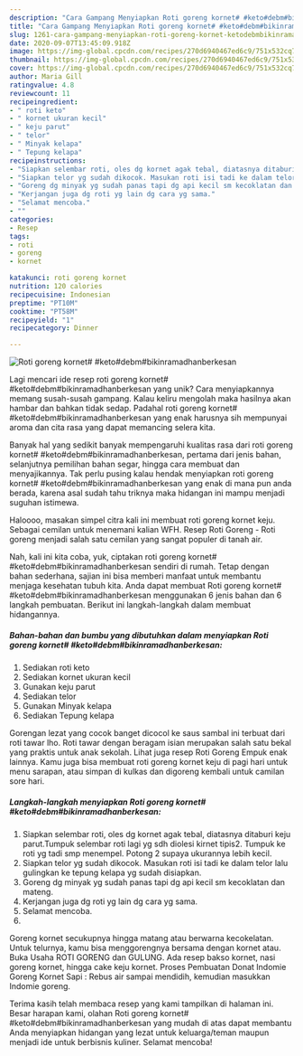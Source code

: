 ```yaml
---
description: "Cara Gampang Menyiapkan Roti goreng kornet# #keto#debm#bikinramadhanberkesan, Enak"
title: "Cara Gampang Menyiapkan Roti goreng kornet# #keto#debm#bikinramadhanberkesan, Enak"
slug: 1261-cara-gampang-menyiapkan-roti-goreng-kornet-ketodebmbikinramadhanberkesan-enak
date: 2020-09-07T13:45:09.918Z
image: https://img-global.cpcdn.com/recipes/270d6940467ed6c9/751x532cq70/roti-goreng-kornet-ketodebmbikinramadhanberkesan-foto-resep-utama.jpg
thumbnail: https://img-global.cpcdn.com/recipes/270d6940467ed6c9/751x532cq70/roti-goreng-kornet-ketodebmbikinramadhanberkesan-foto-resep-utama.jpg
cover: https://img-global.cpcdn.com/recipes/270d6940467ed6c9/751x532cq70/roti-goreng-kornet-ketodebmbikinramadhanberkesan-foto-resep-utama.jpg
author: Maria Gill
ratingvalue: 4.8
reviewcount: 11
recipeingredient:
- " roti keto"
- " kornet ukuran kecil"
- " keju parut"
- " telor"
- " Minyak kelapa"
- " Tepung kelapa"
recipeinstructions:
- "Siapkan selembar roti, oles dg kornet agak tebal, diatasnya ditaburi keju parut.Tumpuk selembar roti lagi yg sdh diolesi kirnet tipis2. Tumpuk ke roti yg tadi smp menempel. Potong 2 supaya ukurannya lebih kecil."
- "Siapkan telor yg sudah dikocok. Masukan roti isi tadi ke dalam telor lalu gulingkan ke tepung kelapa yg sudah disiapkan."
- "Goreng dg minyak yg sudah panas tapi dg api kecil sm kecoklatan dan mateng."
- "Kerjangan juga dg roti yg lain dg cara yg sama."
- "Selamat mencoba."
- ""
categories:
- Resep
tags:
- roti
- goreng
- kornet

katakunci: roti goreng kornet 
nutrition: 120 calories
recipecuisine: Indonesian
preptime: "PT10M"
cooktime: "PT58M"
recipeyield: "1"
recipecategory: Dinner

---
```



![Roti goreng kornet# #keto#debm#bikinramadhanberkesan](https://img-global.cpcdn.com/recipes/270d6940467ed6c9/751x532cq70/roti-goreng-kornet-ketodebmbikinramadhanberkesan-foto-resep-utama.jpg)

Lagi mencari ide resep roti goreng kornet# #keto#debm#bikinramadhanberkesan yang unik? Cara menyiapkannya memang susah-susah gampang. Kalau keliru mengolah maka hasilnya akan hambar dan bahkan tidak sedap. Padahal roti goreng kornet# #keto#debm#bikinramadhanberkesan yang enak harusnya sih mempunyai aroma dan cita rasa yang dapat memancing selera kita.

Banyak hal yang sedikit banyak mempengaruhi kualitas rasa dari roti goreng kornet# #keto#debm#bikinramadhanberkesan, pertama dari jenis bahan, selanjutnya pemilihan bahan segar, hingga cara membuat dan menyajikannya. Tak perlu pusing kalau hendak menyiapkan roti goreng kornet# #keto#debm#bikinramadhanberkesan yang enak di mana pun anda berada, karena asal sudah tahu triknya maka hidangan ini mampu menjadi suguhan istimewa.

Haloooo, masakan simpel citra kali ini membuat roti goreng kornet keju. Sebagai cemilan untuk menemani kalian WFH. Resep Roti Goreng - Roti goreng menjadi salah satu cemilan yang sangat populer di tanah air.


Nah, kali ini kita coba, yuk, ciptakan roti goreng kornet# #keto#debm#bikinramadhanberkesan sendiri di rumah. Tetap dengan bahan sederhana, sajian ini bisa memberi manfaat untuk membantu menjaga kesehatan tubuh kita. Anda dapat membuat Roti goreng kornet# #keto#debm#bikinramadhanberkesan menggunakan 6 jenis bahan dan 6 langkah pembuatan. Berikut ini langkah-langkah dalam membuat hidangannya.

<!--inarticleads1-->

##### Bahan-bahan dan bumbu yang dibutuhkan dalam menyiapkan Roti goreng kornet# #keto#debm#bikinramadhanberkesan:

1. Sediakan  roti keto
1. Sediakan  kornet ukuran kecil
1. Gunakan  keju parut
1. Sediakan  telor
1. Gunakan  Minyak kelapa
1. Sediakan  Tepung kelapa


Gorengan lezat yang cocok banget dicocol ke saus sambal ini terbuat dari roti tawar lho. Roti tawar dengan beragam isian merupakan salah satu bekal yang praktis untuk anak sekolah. Lihat juga resep Roti Goreng Empuk enak lainnya. Kamu juga bisa membuat roti goreng kornet keju di pagi hari untuk menu sarapan, atau simpan di kulkas dan digoreng kembali untuk camilan sore hari. 

<!--inarticleads2-->

##### Langkah-langkah menyiapkan Roti goreng kornet# #keto#debm#bikinramadhanberkesan:

1. Siapkan selembar roti, oles dg kornet agak tebal, diatasnya ditaburi keju parut.Tumpuk selembar roti lagi yg sdh diolesi kirnet tipis2. Tumpuk ke roti yg tadi smp menempel. Potong 2 supaya ukurannya lebih kecil.
1. Siapkan telor yg sudah dikocok. Masukan roti isi tadi ke dalam telor lalu gulingkan ke tepung kelapa yg sudah disiapkan.
1. Goreng dg minyak yg sudah panas tapi dg api kecil sm kecoklatan dan mateng.
1. Kerjangan juga dg roti yg lain dg cara yg sama.
1. Selamat mencoba.
1. 


Goreng kornet secukupnya hingga matang atau berwarna kecokelatan. Untuk telurnya, kamu bisa menggorengnya bersama dengan kornet atau. Buka Usaha ROTI GORENG dan GULUNG. Ada resep bakso kornet, nasi goreng kornet, hingga cake keju kornet. Proses Pembuatan Donat Indomie Goreng Kornet Sapi : Rebus air sampai mendidih, kemudian masukkan Indomie goreng. 

Terima kasih telah membaca resep yang kami tampilkan di halaman ini. Besar harapan kami, olahan Roti goreng kornet# #keto#debm#bikinramadhanberkesan yang mudah di atas dapat membantu Anda menyiapkan hidangan yang lezat untuk keluarga/teman maupun menjadi ide untuk berbisnis kuliner. Selamat mencoba!
